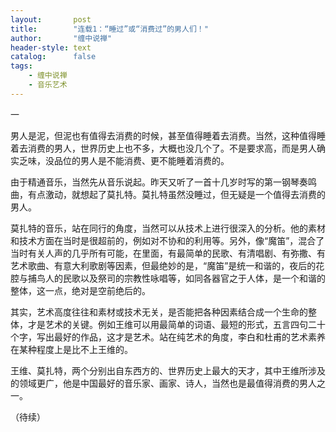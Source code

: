 ```yaml
---
layout:       post
title:        "连载1：“睡过”或“消费过”的男人们！"
author:       "缠中说禅"
header-style: text
catalog:      false
tags:
    - 缠中说禅
    - 音乐艺术
---
```


一



男人是泥，但泥也有值得去消费的时候，甚至值得睡着去消费。当然，这种值得睡着去消费的男人，世界历史上也不多，大概也没几个了。不是要求高，而是男人确实乏味，没品位的男人是不能消费、更不能睡着消费的。



由于精通音乐，当然先从音乐说起。昨天又听了一首十几岁时写的第一钢琴奏鸣曲，有点激动，就想起了莫扎特。莫扎特虽然没睡过，但无疑是一个值得去消费的男人。



莫扎特的音乐，站在同行的角度，当然可以从技术上进行很深入的分析。他的素材和技术方面在当时是很超前的，例如对不协和的利用等。另外，像“魔笛”，混合了当时有关人声的几乎所有可能，在里面，有最简单的民歌、有清唱剧、有弥撒、有艺术歌曲、有意大利歌剧等因素，但最绝妙的是，“魔笛”是统一和谐的，夜后的花腔与捕鸟人的民歌以及祭司的宗教性咏唱等，如同各器官之于人体，是一个和谐的整体，这一点，绝对是空前绝后的。



其实，艺术高度往往和素材或技术无关，是否能把各种因素结合成一个生命的整体，才是艺术的关键。例如王维可以用最简单的词语、最短的形式，五言四句二十个字，写出最好的作品，这才是艺术。站在纯艺术的角度，李白和杜甫的艺术素养在某种程度上是比不上王维的。



王维、莫扎特，两个分别出自东西方的、世界历史上最大的天才，其中王维所涉及的领域更广，他是中国最好的音乐家、画家、诗人，当然也是最值得消费的男人之一。



（待续）
